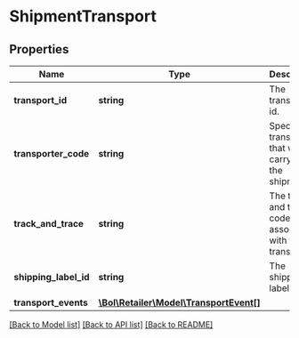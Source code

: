 # ShipmentTransport

## Properties
Name | Type | Description | Notes
------------ | ------------- | ------------- | -------------
**transport_id** | **string** | The transport id. | [optional] 
**transporter_code** | **string** | Specify the transporter that will carry out the shipment. | [optional] 
**track_and_trace** | **string** | The track and trace code that is associated with this transport. | 
**shipping_label_id** | **string** | The shipping label id. | [optional] 
**transport_events** | [**\Bol\Retailer\Model\TransportEvent[]**](TransportEvent.md) |  | [optional] 

[[Back to Model list]](../../README.md#documentation-for-models) [[Back to API list]](../../README.md#documentation-for-api-endpoints) [[Back to README]](../../README.md)

